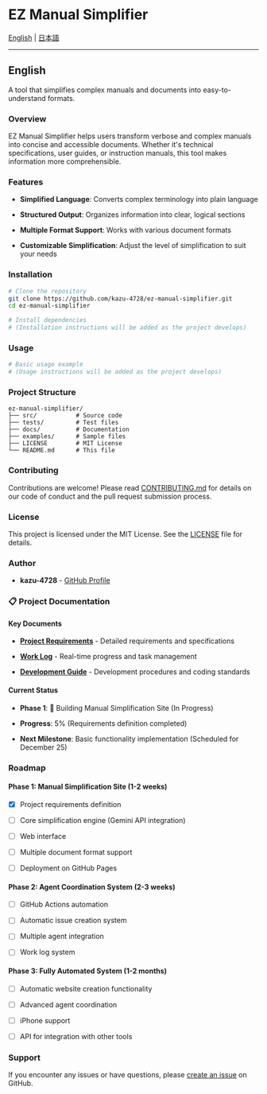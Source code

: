# EZ Manual Simplifier

[English](#english) | [日本語](README.ja.md)

---

## English

A tool that simplifies complex manuals and documents into easy-to-understand formats.

### Overview

EZ Manual Simplifier helps users transform verbose and complex manuals into concise and accessible documents. Whether it's technical specifications, user guides, or instruction manuals, this tool makes information more comprehensible.

### Features

- **Simplified Language**: Converts complex terminology into plain language

- **Structured Output**: Organizes information into clear, logical sections

- **Multiple Format Support**: Works with various document formats

- **Customizable Simplification**: Adjust the level of simplification to suit your needs

### Installation

```bash
# Clone the repository
git clone https://github.com/kazu-4728/ez-manual-simplifier.git
cd ez-manual-simplifier

# Install dependencies
# (Installation instructions will be added as the project develops)
```

### Usage

```bash
# Basic usage example
# (Usage instructions will be added as the project develops)
```

### Project Structure

```text
ez-manual-simplifier/
├── src/           # Source code
├── tests/         # Test files
├── docs/          # Documentation
├── examples/      # Sample files
├── LICENSE        # MIT License
└── README.md      # This file
```

### Contributing

Contributions are welcome! Please read [CONTRIBUTING.md](CONTRIBUTING.md) for details on our code of conduct and the pull request submission process.

### License

This project is licensed under the MIT License. See the [LICENSE](LICENSE) file for details.

### Author

- **kazu-4728** - [GitHub Profile](https://github.com/kazu-4728)

### 📋 Project Documentation

#### Key Documents

- [**Project Requirements**](docs/PROJECT_REQUIREMENTS.md) - Detailed requirements and specifications

- [**Work Log**](docs/WORK_LOG.md) - Real-time progress and task management

- [**Development Guide**](docs/DEVELOPMENT_GUIDE.md) - Development procedures and coding standards

#### Current Status

- **Phase 1**: 🔄 Building Manual Simplification Site (In Progress)

- **Progress**: 5% (Requirements definition completed)

- **Next Milestone**: Basic functionality implementation (Scheduled for December 25)

### Roadmap

#### Phase 1: Manual Simplification Site (1-2 weeks)

- [x] Project requirements definition

- [ ] Core simplification engine (Gemini API integration)

- [ ] Web interface

- [ ] Multiple document format support

- [ ] Deployment on GitHub Pages

#### Phase 2: Agent Coordination System (2-3 weeks)

- [ ] GitHub Actions automation

- [ ] Automatic issue creation system

- [ ] Multiple agent integration

- [ ] Work log system

#### Phase 3: Fully Automated System (1-2 months)

- [ ] Automatic website creation functionality

- [ ] Advanced agent coordination

- [ ] iPhone support

- [ ] API for integration with other tools

### Support

If you encounter any issues or have questions, please [create an issue](https://github.com/kazu-4728/ez-manual-simplifier/issues) on GitHub.
